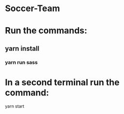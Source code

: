 # Soccer-Team

# Run the commands:
## yarn install
### yarn run sass
# In a second terminal run the command:
yarn start
